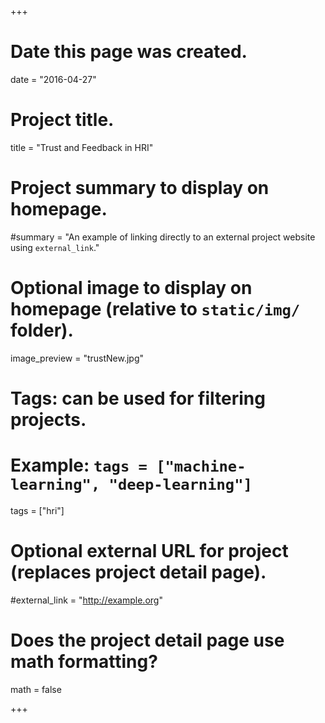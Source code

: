 +++
# Date this page was created.
date = "2016-04-27"

# Project title.
title = "Trust and Feedback in HRI"

# Project summary to display on homepage.
#summary = "An example of linking directly to an external project website using `external_link`."

# Optional image to display on homepage (relative to `static/img/` folder).
image_preview = "trustNew.jpg"

# Tags: can be used for filtering projects.
# Example: `tags = ["machine-learning", "deep-learning"]`
tags = ["hri"]

# Optional external URL for project (replaces project detail page).
#external_link = "http://example.org"

# Does the project detail page use math formatting?
math = false

+++

